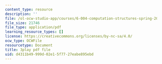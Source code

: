 ```yaml
---
content_type: resource
description: ''
file: /ol-ocw-studio-app/courses/6-004-computation-structures-spring-2017/d4311b49999d02e15f7727eabe895ebd_3eQh_W8YF_g.pdf
file_size: 21746
file_type: application/pdf
learning_resource_types: []
license: https://creativecommons.org/licenses/by-nc-sa/4.0/
ocw_type: OCWFile
resourcetype: Document
title: 3play pdf file
uid: d4311b49-999d-02e1-5f77-27eabe895ebd
---
```

